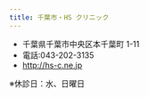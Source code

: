 ```yaml
---
title: 千葉市・HS クリニック
---
```


- 千葉県千葉市中央区本千葉町 1-11
- 電話:043-202-3135
- <http://hs-c.ne.jp>

※休診日：水、日曜日
